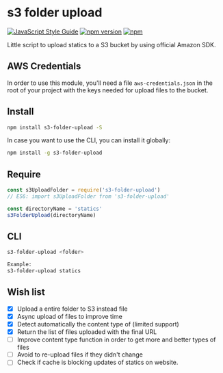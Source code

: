# s3 folder upload

[![JavaScript Style Guide](https://img.shields.io/badge/code%20style-standard-brightgreen.svg)](http://standardjs.com/)
[![npm version](https://badge.fury.io/js/s3-folder-upload.svg)](https://badge.fury.io/js/s3-folder-upload)
[![npm](https://img.shields.io/npm/dm/s3-folder-upload.svg?maxAge=2592000)]()

Little script to upload statics to a S3 bucket by using official Amazon SDK.

## AWS Credentials

In order to use this module, you'll need a file `aws-credentials.json` in the root of your project with the keys needed for upload files to the bucket.

## Install

```bash
npm install s3-folder-upload -S
```

In case you want to use the CLI, you can install it globally:

```bash
npm install -g s3-folder-upload
```

## Require
```javascript
const s3UploadFolder = require('s3-folder-upload')
// ES6: import s3UploadFolder from 's3-folder-upload'

const directoryName = 'statics'
s3FolderUpload(directoryName)
```

## CLI
```bash
s3-folder-upload <folder>

Example:
s3-folder-upload statics
```

## Wish list

- [x] Upload a entire folder to S3 instead file
- [x] Async upload of files to improve time
- [x] Detect automatically the content type of (limited support)
- [x] Return the list of files uploaded with the final URL
- [ ] Improve content type function in order to get more and better types of files
- [ ] Avoid to re-upload files if they didn't change
- [ ] Check if cache is blocking updates of statics on website.
